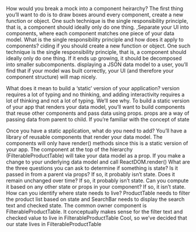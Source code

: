 How would you break a mock into a component heirarchy?
The first thing you’ll want to do is to draw boxes around every component, create a new function or object. One such technique is the single responsibility principle, that is, a component should ideally only do one thing. ,Separate your UI into components, where each component matches one piece of your data model.
What is the single responsibility principle and how does it apply to components?
ciding if you should create a new function or object. One such technique is the single responsibility principle, that is, a component should ideally only do one thing. If it ends up growing, it should be decomposed into smaller subcomponents.
displaying a JSON data model to a user, you’ll find that if your model was built correctly, your UI (and therefore your component structure) will map nicely.

What does it mean to build a ‘static’ version of your application?
version requires a lot of typing and no thinking, and adding interactivity requires a lot of thinking and not a lot of typing. We’ll see why.
To build a static version of your app that renders your data model, you’ll want to build components that reuse other components and pass data using props. props are a way of passing data from parent to child. If you’re familiar with the concept of state

Once you have a static application, what do you need to add?
You’ll have a library of reusable components that render your data model. The components will only have render() methods since this is a static version of your app. The component at the top of the hierarchy (FilterableProductTable) will take your data model as a prop. If you make a change to your underlying data model and call ReactDOM.render()
What are the three questions you can ask to determine if something is state?
Is it passed in from a parent via props? If so, it probably isn’t state. Does it remain unchanged over time? If so, it probably isn’t state. Can you compute it based on any other state or props in your component? If so, it isn’t state.
How can you identify where state needs to live?
ProductTable needs to filter the product list based on state and SearchBar needs to display the search text and checked state. The common owner component is FilterableProductTable. It conceptually makes sense for the filter text and checked value to live in FilterableProductTable Cool, so we’ve decided that our state lives in FilterableProductTable